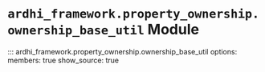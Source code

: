 # `ardhi_framework.property_ownership.ownership_base_util` Module

::: ardhi_framework.property_ownership.ownership_base_util
    options:
      members: true
      show_source: true
